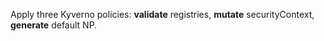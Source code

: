 Apply three Kyverno policies: **validate** registries, **mutate** securityContext, **generate** default NP.
